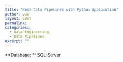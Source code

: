 ```yaml
---
title: "Best Data Pipelines with Python Application"
author: yue
layout: post
permalink:
categories:
  - Data Engineering
  - Data Pipelines
excerpt: ""
---
```


**Database: ** SQL-Server

